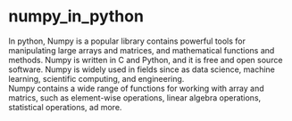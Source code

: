 # numpy_in_python
In python, Numpy is a popular library contains powerful tools for manipulating large arrays and matrices, and mathematical functions and methods. 
Numpy is written in C and Python, and it is free and open source software. 
Numpy is widely used in fields since as data science, machine learning, scientific computing, and engineering.  
Numpy contains a wide range of functions for working with array and matrics, such as element-wise operations, linear algebra operations, statistical operations, ad more. 
